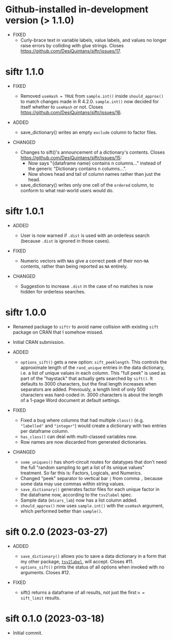 # Github-installed in-development version (> 1.1.0)

- FIXED
    - Curly-brace text in variable labels, value labels, and values no longer raise errors by colliding with glue strings. Closes <https://github.com/DesiQuintans/siftr/issues/17>.


# siftr 1.1.0

- FIXED
    - Removed `useHash = TRUE` from `sample.int()` inside `should_approx()` to match changes made in R 4.2.0. `sample.int()` now decided for itself whether to `useHash` or not. Closes <https://github.com/DesiQuintans/siftr/issues/16>.

- ADDED
    - save_dictionary() writes an empty `exclude` column to factor files.
    
- CHANGED
    - Changes to sift()'s announcement of a dictionary's contents. Closes <https://github.com/DesiQuintans/siftr/issues/15>:
        - Now says "{dataframe name} contains n columns..." instead of the generic "Dictionary contains n columns...".
        - Now shows head and tail of column names rather than just the head.
    - save_dictionary() writes only one cell of the `ordered` column, to conform to what real-world users would do.



# siftr 1.0.1

- ADDED
    - User is now warned if `.dist` is used with an orderless search (because `.dist` is ignored in those cases).

- FIXED
    - Numeric vectors with `NA`s give a correct peek of their non-`NA` contents, rather than being reported as `NA` entirely.

- CHANGED
    - Suggestion to increase `.dist` in the case of no matches is now hidden for orderless searches.



# siftr 1.0.0

- Renamed package to `siftr` to avoid name collision with existing `sift` package on CRAN that I somehow missed.
- Initial CRAN submission.

- ADDED
    - `options_sift()` gets a new option: `sift_peeklength`. This controls the approximate length of the `rand_unique` entries in the data dictionary, i.e. a list of unique values in each column. This "full peek" is used as part of the "haystack" that actually gets searched by `sift()`. It defaults to 3000 characters, but the final length increases when separators are added. Previously, a length limit of only 500 characters was hard-coded in. 3000 characters is about the length of a 1-page Word document at default settings.

- FIXED
    - Fixed a bug where columns that had multiple `class()` (e.g. `"labelled"` and `"integer"`) would create a dictionary with two entries per dataframe column.
    - `has_class()` can deal with multi-classed variables now.
    - Row names are now discarded from generated dictionaries.

- CHANGED
    - `some_uniques()` has short-circuit routes for datatypes that don't need the full "random sampling to get a list of its unique values" treatment. So far this is: Factors, Logicals, and Numerics.
    - Changed "peek" separator to vertical bar `|` from comma `,` because some data may use commas within string values.
    - `save_dictionary()` generates factor files for each unique factor in the dataframe now, according to the `tsv2label` spec.
    - Sample  data (`mtcars_lab`) now has a list column added.
    - `should_approx()` now uses `sample.int()` with the `useHash` argument, which performed better than `sample()`.
    
    

# sift 0.2.0 (2023-03-27)

- ADDED
    - `save_dictionary()` allows you to save a data dictionary in a form that my other package, [`tsv2label`](https://github.com/DesiQuintans/tsv2label), will accept. Closes #11.
    - `options_sift()` prints the status of all options when invoked with no arguments. Closes #12.

- FIXED
    - sift() returns a dataframe of all results, not just the first `n = sift_limit` results.



# sift 0.1.0 (2023-03-18)

- Initial commit.
